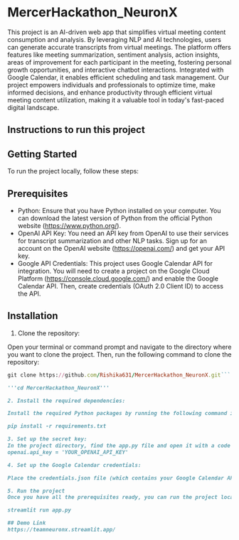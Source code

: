 # MercerHackathon_NeuronX
This project is an AI-driven web app that simplifies virtual meeting content consumption and analysis.
By leveraging NLP and AI technologies, users can generate accurate transcripts from virtual meetings. The
platform offers features like meeting summarization, sentiment analysis, action insights, areas of
improvement for each participant in the meeting, fostering personal growth opportunities, and interactive
chatbot interactions. Integrated with Google Calendar, it enables efficient scheduling and task
management. Our project empowers individuals and professionals to optimize time, make informed
decisions, and enhance productivity through efficient virtual meeting content utilization, making it a
valuable tool in today's fast-paced digital landscape.

## Instructions to run this project

## Getting Started 
To run the project locally, follow these steps:

## Prerequisites
- Python: Ensure that you have Python installed on your computer. You can download the latest version of Python from the official Python website (https://www.python.org/).
- OpenAI API Key: You need an API key from OpenAI to use their services for transcript summarization and other NLP tasks. Sign up for an account on the OpenAI website (https://openai.com/) and get your API key.
- Google API Credentials: This project uses Google Calendar API for integration. You will need to create a project on the Google Cloud Platform (https://console.cloud.google.com/) and enable the Google Calendar API. Then, create credentials (OAuth 2.0 Client ID) to access the API.

## Installation
1. Clone the repository:

Open your terminal or command prompt and navigate to the directory where you want to clone the project. 
Then, run the following command to clone the repository:

  ```ruby
git clone https://github.com/Rishika631/MercerHackathon_NeuronX.git```

'''cd MercerHackathon_NeuronX'''

2. Install the required dependencies:
 
Install the required Python packages by running the following command in your terminal or command prompt:

pip install -r requirements.txt

3. Set up the secret key:
In the project directory, find the app.py file and open it with a code editor. Replace the placeholder API keys with your actual API keys:
openai.api_key = 'YOUR_OPENAI_API_KEY'

4. Set up the Google Calendar credentials:

Place the credentials.json file (which contains your Google Calendar API credentials) in the project root directory and also add the access token and refresh token in token.json

5. Run the project
Once you have all the prerequisites ready, you can run the project locally by executing the app.py file using the command:

streamlit run app.py

## Demo Link
https://teamneuronx.streamlit.app/


